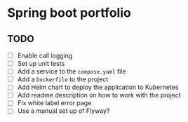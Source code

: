 # Spring boot portfolio

## TODO

- [ ] Enable call logging
- [ ] Set up unit tests
- [ ] Add a service to the `compose.yaml` file
- [ ] Add a `Dockerfile` to the project
- [ ] Add Helm chart to deploy the application to Kubernetes
- [ ] Add readme description on how to work with the project
- [ ] Fix white label error page
- [ ] Use a manual set up of Flyway? 
